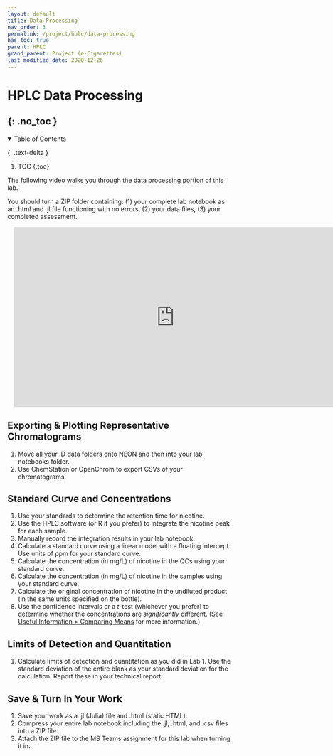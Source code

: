 ```yaml
---
layout: default
title: Data Processing
nav_order: 3
permalink: /project/hplc/data-processing
has_toc: true
parent: HPLC
grand_parent: Project (e-Cigarettes)
last_modified_date: 2020-12-26
---
```


# HPLC Data Processing 
{: .no_toc  }
----

<details open markdown="block">
  <summary>
  Table of Contents
  </summary>

  {: .text-delta }
1. TOC
{:toc}
</details>


The following video walks you through the data processing portion of this lab.

<div class = "tip">
You should turn a ZIP folder containing:  (1) your complete lab notebook as an .html and .jl file functioning with no errors, (2) your data files, (3) your completed assessment.
</div>

<iframe src="https://wcu.hosted.panopto.com/Panopto/Pages/Embed.aspx?id=bb4bb7a4-7260-4f97-9ec6-ac6300e32d3d&autoplay=false&offerviewer=true&showtitle=true&showbrand=false&start=0&interactivity=all" height="405" width="720" frameBorder = "0" style="border: 0px solid #464646; display: block; margin: 15px;" allowfullscreen allow="autoplay"></iframe>

## Exporting & Plotting Representative Chromatograms

1. Move all your .D data folders onto NEON and then into your lab notebooks folder. 
1. Use ChemStation or OpenChrom to export CSVs of your chromatograms.

## Standard Curve and Concentrations

1. Use your standards to determine the retention time for nicotine.
1. Use the HPLC software (or R if you prefer) to integrate the nicotine peak for each sample.
1. Manually record the integration results in your lab notebook.
1. Calculate a standard curve using a linear model with a floating intercept.   Use units of ppm for your standard curve.
1. Calculate the concentration (in mg/L) of nicotine in the QCs using your standard curve.
1. Calculate the concentration (in mg/L) of nicotine in the samples using your standard curve.
1. Calculate the original concentration of nicotine in the undiluted product (in the same units specified on the bottle).
1. Use the confidence intervals or a *t*-test (whichever you prefer) to determine whether the concentrations are *significantly* different. (See [Useful Information > Comparing Means]({{site.url}}/useful-info/statistics#comparing-means) for more information.)

## Limits of Detection and Quantitation

1. Calculate limits of detection and quantitation as you did in Lab 1.  Use the standard deviation of the entire blank as your standard deviation for the calculation. Report these in your technical report.

## Save & Turn In Your Work

1. Save your work as a .jl (Julia) file and .html (static HTML).
1. Compress your entire lab notebook including the .jl, .html, and .csv files into a ZIP file.
1. Attach the ZIP file to the MS Teams assignment for this lab when turning it in.
